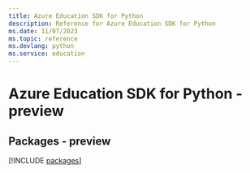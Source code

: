```yaml
---
title: Azure Education SDK for Python
description: Reference for Azure Education SDK for Python
ms.date: 11/07/2023
ms.topic: reference
ms.devlang: python
ms.service: education
---
```

# Azure Education SDK for Python - preview
## Packages - preview
[!INCLUDE [packages](education-index.md)]